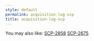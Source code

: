 ```yaml
---
style: default
permalink: acquisition-log-scp
title: acquisition-log-scp
---
```

You may also like:
[SCP-2858](http://scp-wiki.net/scp-2858)
[SCP-2675](http://scp-wiki.net/scp-2675)